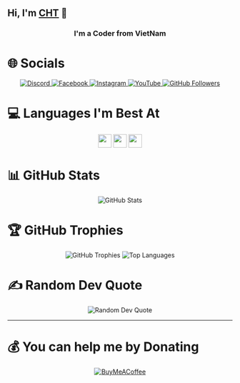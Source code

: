 ## Hi, I'm [CHT](https://www.facebook.com/C.hoangtan) 👋

<h3 align="center">I'm a Coder from VietNam</h3>

# 🌐 Socials
<p align="center">
  <a href="https://discord.gg/khMBgqJ5A6">
    <img src="https://img.shields.io/badge/Discord-%237289DA.svg?logo=discord&logoColor=white" alt="Discord">
  </a>
  <a href="https://facebook.com/C.hoangtan">
    <img src="https://img.shields.io/badge/Facebook-%231877F2.svg?logo=Facebook&logoColor=white" alt="Facebook">
  </a>
  <a href="https://instagram.com/hoangtan.737">
    <img src="https://img.shields.io/badge/Instagram-%23E4405F.svg?logo=Instagram&logoColor=white" alt="Instagram">
  </a>
  <a href="https://www.youtube.com/@CaoHoangTan">
    <img src="https://img.shields.io/badge/YouTube-%23FF0000.svg?logo=YouTube&logoColor=white" alt="YouTube">
  </a>
  <a href="https://github.com/CHT7">
    <img src="https://img.shields.io/github/followers/CHT7?label=follow&style=social" alt="GitHub Followers">
  </a>
</p>

# 💻 Languages I'm Best At
<p align="center">
  <code><img height="30" src="https://img.shields.io/badge/javascript-%23323330.svg?style=plastic&logo=javascript&logoColor=%23F7DF1E"></code>
  <code><img height="30" src="https://img.shields.io/badge/node.js-6DA55F?style=plastic&logo=node.js&logoColor=white"></code>
  <code><img height="30" src="https://img.shields.io/badge/python-3670A0?style=plastic&logo=python&logoColor=ffdd54"></code>
</p>

# 📊 GitHub Stats
<p align="center">
  <img src="https://github-readme-stats.vercel.app/api?username=CHT7&theme=radical&hide_border=false&include_all_commits=false&count_private=false" alt="GitHub Stats"><br/>
</p>

# 🏆 GitHub Trophies
<p align="center">
  <img src="https://github-trophies.vercel.app/?username=CHT7&theme=dracula&no-frame=false&no-bg=true&margin-w=4" alt="GitHub Trophies">
  <img src="https://github-readme-stats.vercel.app/api/top-langs/?username=CHT7&theme=dracula" alt="Top Languages">
</p>

# ✍️ Random Dev Quote
<p align="center">
  <img src="https://quotes-github-readme.vercel.app/api?type=horizontal&theme=tokyonight" alt="Random Dev Quote">
</p>

---

# 💰 You can help me by Donating
<p align="center">
  <a href="https://www.buymeacoffee.com/HoangTan">
    <img src="https://img.shields.io/badge/Buy%20Me%20a%20Coffee-ffdd00?style=for-the-badge&logo=buy-me-a-coffee&logoColor=black" alt="BuyMeACoffee">
  </a>
</p>
